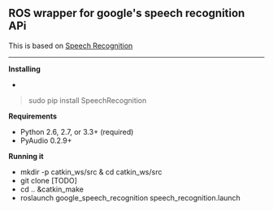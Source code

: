 **ROS wrapper for google's speech recognition APi**
---------------------------------------------------

 This is based on [Speech Recognition](https://github.com/Uberi/speech_recognition) 
 


----------


 **Installing**
 

 - 

> sudo pip install SpeechRecognition

**Requirements**
	

 - Python 2.6, 2.7, or 3.3+ (required)
 - PyAudio 0.2.9+
 
**Running it**
 - mkdir -p catkin_ws/src & cd catkin_ws/src 
 - git clone [TODO]
 - cd .. &catkin_make 	
 - roslaunch google_speech_recognition speech_recognition.launch


